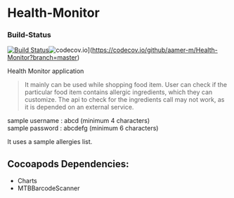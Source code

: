 Health-Monitor
==============

### Build-Status
[![Build Status](https://travis-ci.org/aamer-m/Health-Monitor.svg?branch=master)](https://travis-ci.org/aamer-m/Health-Monitor.svg?branch=master)![codecov.io](http://codecov.io/github/aamer-m/Health-Monitor/coverage.svg?branch=master)](https://codecov.io/github/aamer-m/Health-Monitor?branch=master)

Health Monitor application

> It mainly can be used while shopping food item. User can check if the particular food item contains 
> allergic ingredients, which they can customize. The api to check for the ingredients call may 
> not work, as it is depended on an external service.

sample username : abcd (minimum 4 characters)  
sample password : abcdefg (minimum 6 characters)  

It uses a sample allergies list.

Cocoapods Dependencies:
-----------------------
* Charts
* MTBBarcodeScanner
